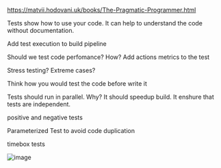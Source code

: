 https://matvii.hodovani.uk/books/The-Pragmatic-Programmer.html

Tests show how to use your code. It can help to understand the code without documentation.

Add test execution to build pipeline

Should we test code perfomance? How? Add actions metrics to the test

Stress testing? Extreme cases?

Think how you would test the code before write it

Tests should run in parallel. Why? It should speedup build. It enshure that tests are independent.

positive and negative tests

Parameterized Test to avoid code duplication

timebox tests

![image](https://user-images.githubusercontent.com/12833067/134638135-2920701a-beba-4a39-a727-668fd40328ea.png)
